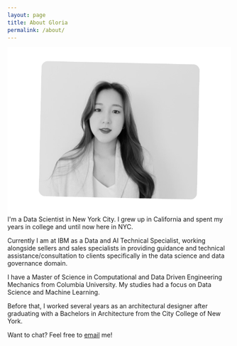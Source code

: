 ```yaml
---
layout: page
title: About Gloria
permalink: /about/
---
```


<img align="right" src="https://raw.githubusercontent.com/gloriahwoang/gloriahwoang.github.io/master/images/headshot-website.png">

I'm a Data Scientist in New York City. I grew up in California and spent my years in college and until now here in NYC.

Currently I am at IBM as a Data and AI Technical Specialist, working alongside sellers and sales specialists in providing guidance and technical assistance/consultation to clients specifically in the data science and data governance domain.

I have a Master of Science in Computational and Data Driven Engineering Mechanics from Columbia University. My studies had a focus on Data Science and Machine Learning.

Before that, I worked several years as an architectural designer after graduating with a Bachelors in Architecture from the City College of New York.

Want to chat? Feel free to [email](mailto:gloria.juhyun@gmail.com) me!
